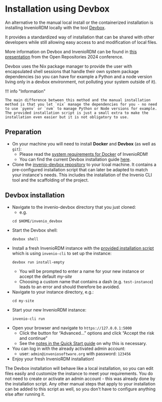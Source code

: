 # Installation using Devbox

An alternative to the manual local install or the containerized installation is installing InvenioRDM locally with the tool [Devbox](https://www.jetify.com/devbox/). 

It provides a standardized way of installation that can be shared with other developers while still allowing easy access to and modification of local files.

More information on Devbox and InvenioRDM can be found in [this presentation](https://zenodo.org/records/12554567) from the Open Repositories 2024 conference.

Devbox uses the Nix package manager to provide the user with encapsulated shell sessions that handle their own system package dependencies (so you can have for example a Python and a node version living only in a devbox environment, not polluting your system outside of it).

!!! info "Information"

    The main difference between this method and the manual installation method is that you let `nix` manage the dependencies for you - no need to use `pyenv` or `nvm` to manage Python or Node versions for example. The provided installation script is just a small extra to make the installation even easier but it is not obligatory to use.

## Preparation

- On your machine you will need to install **Docker** and **Devbox** (as well as `git`):
    - Please read the [system requirements for Docker](https://inveniordm.docs.cern.ch/install/requirements/#docker) of InvenioRDM!
    - You can find the current Devbox installation guide [here](https://www.jetify.com/devbox/docs/installing_devbox/).
- Clone the [invenio-devbox repository](https://github.com/ulbmuenster/invenio-devbox) to your lcoal machine. It contains a pre-configured installation script that can later be adapted to match your instance's needs. This includes the installation of the Invenio CLI tool and the scaffolding of the project.

## Devbox installation

- Navigate to the invenio-devbox directory that you just cloned:
    - e.g. 
    ```
    cd $HOME/invenio_devbox
    ```
- Start the Devbox shell:
    ```
    devbox shell
    ```
- Install a fresh InvenioRDM instance with the [provided installation script](https://github.com/ulbmuenster/invenio-devbox/blob/main/devbox_scripts/install-empty.sh) which is using `invenio-cli` to set up the instance:
    ```
    devbox run install-empty
    ```
    - You will be prompted to enter a name for your new instance or accept the default *my-site*
    - Choosing a custom name that contains a dash (e.g. `test-instance`) leads to an error and should therefore be avoided.
- Navigate to your instance directory, e.g.:
    ```
    cd my-site
    ```
- Start your new InvenioRDM instance:
    ```
    invenio-cli run
    ```
- Open your browser and navigate to `https://127.0.0.1:5000`
    - Click the button for “Advanced…” options and click “Accept the risk and continue”
    - See the [notes in the Quick Start guide](https://inveniordm.docs.cern.ch/install/#5-explore-inveniordm) on why this is necessary.
- You can log in with the already activated admin account:
    - user: `admin@inveniosoftware.org` with password: `123456`
- Enjoy your fresh InvenioRDM installation!

The Devbox installation will behave like a local installation, so you can edit files easily and customize the instance to meet your requirements. You do not need to create or activate an admin account - this was already done by the installation script. Any other manual steps that apply to your installation can be added to this script as well, so you don't have to configure anything else after running it.
